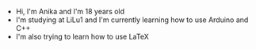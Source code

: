 - Hi, I'm Anika and I'm 18 years old
- I'm studying at LiLu1 and I'm currently learning how to use Arduino and C++
- I'm also trying to learn how to use LaTeX

<!---
anikaneumann/anikaneumann is a ✨ special ✨ repository because its `README.md` (this file) appears on your GitHub profile.
You can click the Preview link to take a look at your changes.
--->
